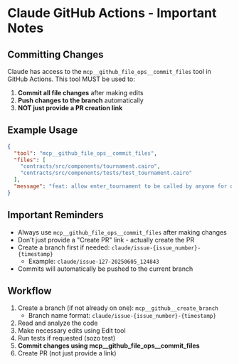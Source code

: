 # Claude GitHub Actions - Important Notes

## Committing Changes

Claude has access to the `mcp__github_file_ops__commit_files` tool in GitHub Actions. This tool MUST be used to:

1. **Commit all file changes** after making edits
2. **Push changes to the branch** automatically
3. **NOT just provide a PR creation link**

## Example Usage

```json
{
  "tool": "mcp__github_file_ops__commit_files",
  "files": [
    "contracts/src/components/tournament.cairo",
    "contracts/src/components/tests/test_tournament.cairo"
  ],
  "message": "feat: allow enter_tournament to be called by anyone for qualifying addresses"
}
```

## Important Reminders

- Always use `mcp__github_file_ops__commit_files` after making changes
- Don't just provide a "Create PR" link - actually create the PR
- Create a branch first if needed: `claude/issue-{issue_number}-{timestamp}`
  - Example: `claude/issue-127-20250605_124843`
- Commits will automatically be pushed to the current branch

## Workflow

1. Create a branch (if not already on one): `mcp__github__create_branch`
   - Branch name format: `claude/issue-{issue_number}-{timestamp}`
2. Read and analyze the code
3. Make necessary edits using Edit tool
4. Run tests if requested (sozo test)
5. **Commit changes using mcp__github_file_ops__commit_files**
6. Create PR (not just provide a link)